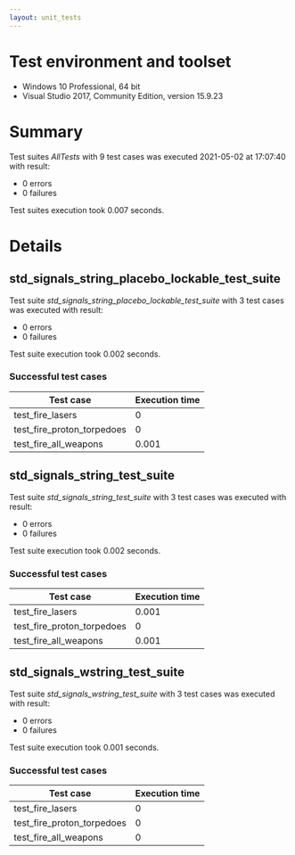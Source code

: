 ```yaml
---
layout: unit_tests
---
```


# Test environment and toolset 

* Windows 10 Professional, 64 bit
* Visual Studio 2017, Community Edition, version 15.9.23

# Summary

Test suites *AllTests* with 9 test cases was executed 2021-05-02 at 17:07:40 with result:

* 0 errors
* 0 failures

Test suites execution took 0.007 seconds.

# Details

## std_signals_string_placebo_lockable_test_suite

Test suite *std_signals_string_placebo_lockable_test_suite* with 3 test cases was executed with result:

* 0 errors
* 0 failures

Test suite execution took 0.002 seconds.

### Successful test cases

Test case|Execution time
-|-
test_fire_lasers | 0
test_fire_proton_torpedoes | 0
test_fire_all_weapons | 0.001

## std_signals_string_test_suite

Test suite *std_signals_string_test_suite* with 3 test cases was executed with result:

* 0 errors
* 0 failures

Test suite execution took 0.002 seconds.

### Successful test cases

Test case|Execution time
-|-
test_fire_lasers | 0.001
test_fire_proton_torpedoes | 0
test_fire_all_weapons | 0.001

## std_signals_wstring_test_suite

Test suite *std_signals_wstring_test_suite* with 3 test cases was executed with result:

* 0 errors
* 0 failures

Test suite execution took 0.001 seconds.

### Successful test cases

Test case|Execution time
-|-
test_fire_lasers | 0
test_fire_proton_torpedoes | 0
test_fire_all_weapons | 0
